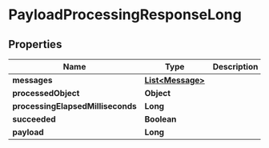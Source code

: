 

# PayloadProcessingResponseLong


## Properties

| Name | Type | Description | Notes |
|------------ | ------------- | ------------- | -------------|
|**messages** | [**List&lt;Message&gt;**](Message.md) |  |  [optional] |
|**processedObject** | **Object** |  |  [optional] |
|**processingElapsedMilliseconds** | **Long** |  |  [optional] |
|**succeeded** | **Boolean** |  |  [optional] |
|**payload** | **Long** |  |  [optional] |



